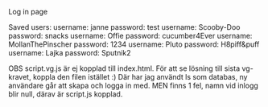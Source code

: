 Log in page

Saved users:
username: janne             password: test
username: Scooby-Doo        password: snacks
username: Offie             password: cucumber4Ever
username: MollanThePinscher password: 1234
username: Pluto             password: H8piff&puff
username: Lajka             password: Sputnik2

OBS script.vg.js är ej kopplad till index.html. För att se lösning till sista vg-kravet, koppla den filen istället :) Där har jag användt ls som databas, ny användare går att skapa och logga in med. MEN finns 1 fel, namn vid inlogg blir null, därav är script.js kopplad.
